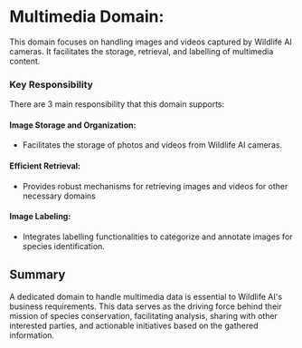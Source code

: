 # Multimedia Domain:

This domain focuses on handling images and videos captured by Wildlife AI cameras. It facilitates the storage, retrieval, and labelling of multimedia content.

### Key Responsibility
There are 3 main responsibility that this domain supports:

#### Image Storage and Organization:
* Facilitates the storage of photos and videos from Wildlife AI cameras.

#### Efficient Retrieval:
* Provides robust mechanisms for retrieving images and videos for other necessary domains

#### Image Labeling:
* Integrates labelling functionalities to categorize and annotate images for species identification.

## Summary
A dedicated domain to handle multimedia data is essential to Wildlife AI's business requirements. This data serves as the driving force behind their mission of species conservation, facilitating analysis, sharing with other interested parties, and actionable initiatives based on the gathered information.